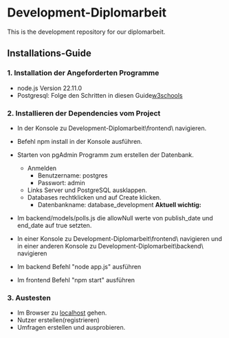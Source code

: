 # Development-Diplomarbeit
This is the development repository for our diplomarbeit.

## Installations-Guide
### 1. Installation der Angeforderten Programme
* node.js Version 22.11.0
* Postgresql: Folge den Schritten in diesen Guide[w3schools](https://www.w3schools.com/postgresql/postgresql_install.php) 

### 2. Installieren der Dependencies vom Project
* In der Konsole zu Development-Diplomarbeit\frontend\ navigieren.
* Befehl npm install in der Konsole ausführen.
* Starten von pgAdmin Programm zum erstellen der Datenbank.
    * Anmelden
        * Benutzername: postgres
        * Passwort: admin
    * Links Server und PostgreSQL ausklappen.
    * Databases rechtklicken und auf Create klicken.
        * Datenbankname: database_development
**Aktuell wichtig:**
* Im backend/models/polls.js die allowNull werte von publish_date und end_date auf true setzten.

* In einer Konsole zu Development-Diplomarbeit\frontend\ navigieren
  und in einer anderen Konsole zu Development-Diplomarbeit\backend\ navigieren
* Im backend Befehl "node app.js" ausführen
* Im frontend Befehl "npm start" ausführen

### 3. Austesten
* Im Browser zu [localhost](http://localhost:3000/) gehen.
* Nutzer erstellen(registrieren)
* Umfragen erstellen und ausprobieren.


